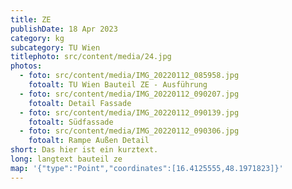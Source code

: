 ```yaml
---
title: ZE
publishDate: 18 Apr 2023
category: kg
subcategory: TU Wien
titlephoto: src/content/media/24.jpg
photos:
  - foto: src/content/media/IMG_20220112_085958.jpg
    fotoalt: TU Wien Bauteil ZE - Ausführung
  - foto: src/content/media/IMG_20220112_090207.jpg
    fotoalt: Detail Fassade
  - foto: src/content/media/IMG_20220112_090139.jpg
    fotoalt: Südfassade
  - foto: src/content/media/IMG_20220112_090306.jpg
    fotoalt: Rampe Außen Detail
short: Das hier ist ein kurztext.
long: langtext bauteil ze
map: '{"type":"Point","coordinates":[16.4125555,48.1971823]}'
---
```

